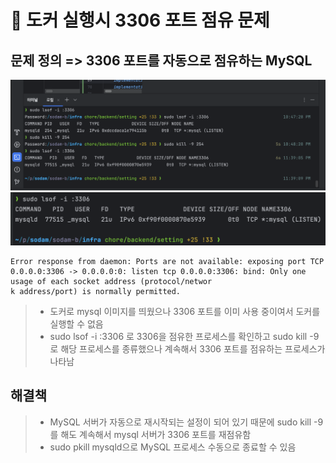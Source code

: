 # 📌 도커 실행시 3306 포트 점유 문제

## 문제 정의 => 3306 포트를 자동으로 점유하는 MySQL

<img src='./images/docker실행문제.png'>
<img src='./images/3306자동으로사용하는_mysql.png'>

```
Error response from daemon: Ports are not available: exposing port TCP 0.0.0.0:3306 -> 0.0.0.0:0: listen tcp 0.0.0.0:3306: bind: Only one usage of each socket address (protocol/networ
k address/port) is normally permitted.
```
> - 도커로 mysql 이미지를 띄웠으나 3306 포트를 이미 사용 중이여서 도커를 실행할 수 없음
> - sudo lsof -i :3306 로 3306을 점유한 프로세스를 확인하고 sudo kill -9 <PID> 로 해당 프로세스를 종류했으나 계속해서 3306 포트를 점유하는 프로세스가 나타남 

## 해결책 
> - MySQL 서버가 자동으로 재시작되는 설정이 되어 있기 때문에 sudo kill -9 <PID>를 해도 계속해서 mysql 서버가 3306 포트를 재점유함
> - sudo pkill mysqld으로 MySQL 프로세스 수동으로 종료할 수 있음 
